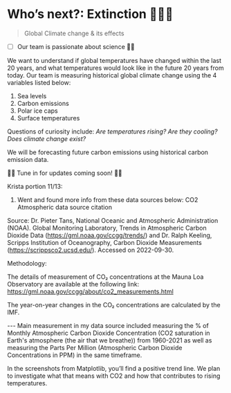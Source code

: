 # Who’s next?: Extinction 🦕🦖🧌

> Global Climate change & its effects
- [ ] Our team is passionate about science 👩‍🔬

We want to understand if global temperatures have changed within the last 20 years, and what temperatures would look like in the future 20 years from today.
Our team is measuring historical global climate change using the 4 variables listed below:
1. Sea levels
2. Carbon emissions
3. Polar ice caps
4. Surface temperatures

Questions of curiosity include: *Are temperatures rising? Are they cooling? Does climate change exist?*


We will be forecasting future carbon emissions using historical carbon emission data. 

🚨💥 Tune in for updates coming soon! 🚨💥

Krista portion 11/13: 

1. Went and found more info from these data sources below: 
CO2 Atmospheric data source citation

Source: Dr. Pieter Tans, National Oceanic and Atmospheric Administration (NOAA).
Global Monitoring Laboratory, Trends in Atmospheric Carbon Dioxide Data (https://gml.noaa.gov/ccgg/trends/) 
and Dr. Ralph Keeling, Scripps Institution of Oceanography, Carbon Dioxide Measurements (https://scrippsco2.ucsd.edu/).
Accessed on 2022-09-30.


Methodology:

The details of measurement of CO₂ concentrations at the Mauna Loa Observatory are available at the following link: https://gml.noaa.gov/ccgg/about/co2_measurements.html

The year-on-year changes in the CO₂ concentrations are calculated by the IMF.


--- Main measurement in my data source included measuring the % of Monthly Atmospheric Carbon Dioxide Concentration (CO2 saturation in Earth's atmosphere (the air that we breathe)) from 1960-2021 as well as measuring the Parts Per Million (Atmospheric Carbon Dioxide Concentrations in PPM) in the same timeframe. 

In the screenshots from Matplotlib, you’ll find a positive trend line. We plan to investigate what that means with CO2 and how that contributes to rising temperatures. 
